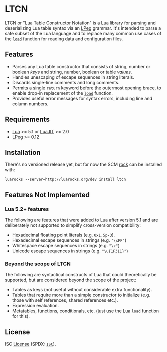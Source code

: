 LTCN
====

LTCN or "Lua Table Constructor Notation" is a Lua library for parsing
and deserializing Lua table syntax via an [LPeg] grammar. It's intended
to parse a safe subset of the Lua language and to replace many common
use cases of the [`load`] function for reading data and configuration
files.

Features
--------

* Parses any Lua table constructor that consists of string, number or
  boolean *keys* and string, number, boolean or table *values*.
* Handles unescaping of escape sequences in string literals.
* Discards single-line comments and long comments.
* Permits a single `return` keyword before the outermost opening brace,
  to enable drop-in replacement of the [`load`] function.
* Provides useful error messages for syntax errors, including line and
  column numbers.

Requirements
------------

* [Lua] >= 5.1 or [LuaJIT] >= 2.0
* [LPeg] >= 0.12

Installation
------------

There's no versioned release yet, but for now the SCM [rock] can be
installed with:

    luarocks --server=http://luarocks.org/dev install ltcn

Features Not Implemented
------------------------

### Lua 5.2+ features

The following are features that were added to Lua after version 5.1 and
are deliberately not supported to simplify cross-version compatibility:

* Hexadecimal floating point literals (e.g. `0x1.5p-3`).
* Hexadecimal escape sequences in strings (e.g. `"\xFF"`)
* Whitespace escape sequences in strings (e.g. `"\z"`)
* Unicode escape sequences in strings (e.g. `"\u{1F311}"`)

### Beyond the scope of LTCN

The following are syntactical constructs of Lua that could theoretically
be supported, but are considered beyond the scope of the project:

* Tables as keys (not useful without considerable extra functionality).
* Tables that require more than a simple constructor to initialize
  (e.g. those with self references, shared references etc.).
* Expression evaluation.
* Metatables, functions, conditionals, etc. (just use the Lua
  [`load`] function for this).

License
-------

ISC [License][] (SPDX: [`ISC`]).


[`load`]: http://www.lua.org/manual/5.2/manual.html#pdf-load
[Lua]: http://www.lua.org/
[LuaJIT]: http://luajit.org/
[LPeg]: http://www.inf.puc-rio.br/~roberto/lpeg/
[rock]: https://luarocks.org/modules/craigb/ltcn
[License]: LICENSE
[`ISC`]: https://spdx.org/licenses/ISC.html
